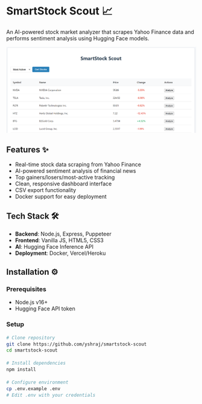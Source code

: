 # SmartStock Scout 📈

An AI-powered stock market analyzer that scrapes Yahoo Finance data and performs sentiment analysis using Hugging Face models.

![Dashboard Screenshot](./public/screenshot.png)

## Features ✨

- Real-time stock data scraping from Yahoo Finance
- AI-powered sentiment analysis of financial news
- Top gainers/losers/most-active tracking
- Clean, responsive dashboard interface
- CSV export functionality
- Docker support for easy deployment

## Tech Stack 🛠️

- **Backend**: Node.js, Express, Puppeteer
- **Frontend**: Vanilla JS, HTML5, CSS3
- **AI**: Hugging Face Inference API
- **Deployment**: Docker, Vercel/Heroku

## Installation ⚙️

### Prerequisites
- Node.js v16+
- Hugging Face API token

### Setup
```bash
# Clone repository
git clone https://github.com/yshraj/smartstock-scout
cd smartstock-scout

# Install dependencies
npm install

# Configure environment
cp .env.example .env
# Edit .env with your credentials